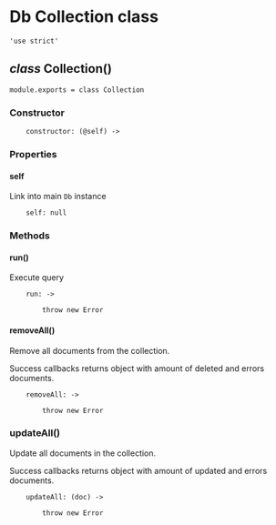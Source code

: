 Db Collection class
===================

	'use strict'

*class* Collection()
--------------------

	module.exports = class Collection

### Constructor

		constructor: (@self) ->

### Properties

#### self

Link into main `Db` instance

		self: null

### Methods

#### run()

Execute query

		run: ->

			throw new Error

#### removeAll()

Remove all documents from the collection.

Success callbacks returns object with amount of deleted and errors documents.

		removeAll: ->

			throw new Error

### updateAll()

Update all documents in the collection.

Success callbacks returns object with amount of updated and errors documents.

		updateAll: (doc) ->

			throw new Error